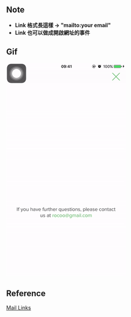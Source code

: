 
 Note
----------------

* **Link 格式長這樣 -> "mailto:your email"**
* **Link 也可以做成開啟網址的事件**


 Gif
----------------

![Alt Text](Gif/MailLink.gif)


 Reference
----------------
[Mail Links](https://developer.apple.com/library/content/featuredarticles/iPhoneURLScheme_Reference/MailLinks/MailLinks.html)








